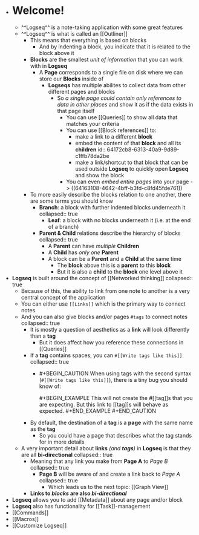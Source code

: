 - # Welcome!
	- ^^Logseq^^ is a note-taking application with some great features
	- ^^Logseq^^ is what is called an [[Outliner]]
		- This means that everything is based on blocks
			- And by indenting a block, you indicate that it is related to the block above it
		- **Blocks** are the smallest *unit of information* that you can work with in **Logseq**
			- A **Page** corresponds to a single file on disk where we can store our **Blocks** inside of
				- **Logseqs** has multiple abilites to collect data from other different pages and blocks
					- So *a single page could contain only references to data in other places* and show it as if the data exists in that page itself
						- You can use [[Queries]] to show all data that matches your criteria
						- You can use [[Block references]] to:
							- make a link to a different **block**
							- embed the content of that **block** and all its **children**
							  id:: 64172cb8-6313-40a9-9d89-c1ffb78da2be
							- make a link/shortcut to that block that can be used outside **Logseq** to quickly open **Logseq** and show the block
						- You can even *embed entire pages* into your page -> ((64163108-4642-4bff-b3fd-c8fd45fde761))
		- To more easily describe the blocks relation to one another, there are some terms you should know
			- **Branch**: a block with further indented blocks underneath it
			  collapsed:: true
				- **Leaf**: a block with no blocks underneath it (i.e. at the end of a branch)
			- **Parent & Child** relations describe the hierarchy of blocks
			  collapsed:: true
				- A **Parent** can have *multiple* **Children**
				- A **Child** has *only one* **Parent**
				- A block can be a **Parent** and a **Child** at the same time
					- The **block** above this is a **parent** to this **block**
					- But it is also a **child** to the **block** one level above it
- **Logseq** is built around the concept of [[Networked thinking]]
  collapsed:: true
	- Because of this, the ability to link from one note to another is a very central concept of the application
	- You can either use `[[Links]]` which is the primary way to connect notes
	- And you can also give blocks and/or pages  `#tags` to connect notes
	  collapsed:: true
		- It is mostly a question of aesthetics as a **link** will look differently than a **tag**
			- But it does affect how you reference these connections in [[Queries]]
		- If a **tag** contains spaces, you can `#[[Write tags like this]]`
		  collapsed:: true
			- #+BEGIN_CAUTION
			  When using tags with the second syntax (`#[[Write tags like this]]`), there is a tiny bug you should know of:
			  
			  
			  #+BEGIN_EXAMPLE
			  This will not create the #[[tag]]s that you are expecting.
			  But this link to [[tag]]s will behave as expected.
			  #+END_EXAMPLE 
			  #+END_CAUTION
		- By default, the destination of a **tag** is a **page** with the same name as the **tag**
			- So you could have a page that describes what the tag stands for in more details
	- A very important detail about **links** _(and **tags**)_ in **Logseq** is that they are all **bi-directional**
	  collapsed:: true
		- Meaning that any link you make from **Page A** to *Page B*
		  collapsed:: true
			- **Page B** will be aware of and create a link back to *Page A*
			  collapsed:: true
				- Which leads us to the next topic: [[Graph View]]
		- **Links to _blocks_ are also _bi-directional_**
- **Logseq** allows you to add [[Metadata]] about any page and/or block
- **Logseq** also has functionality for [[Task]]-management
- [[Commands]]
- [[Macros]]
- [[Customize Logseq]]